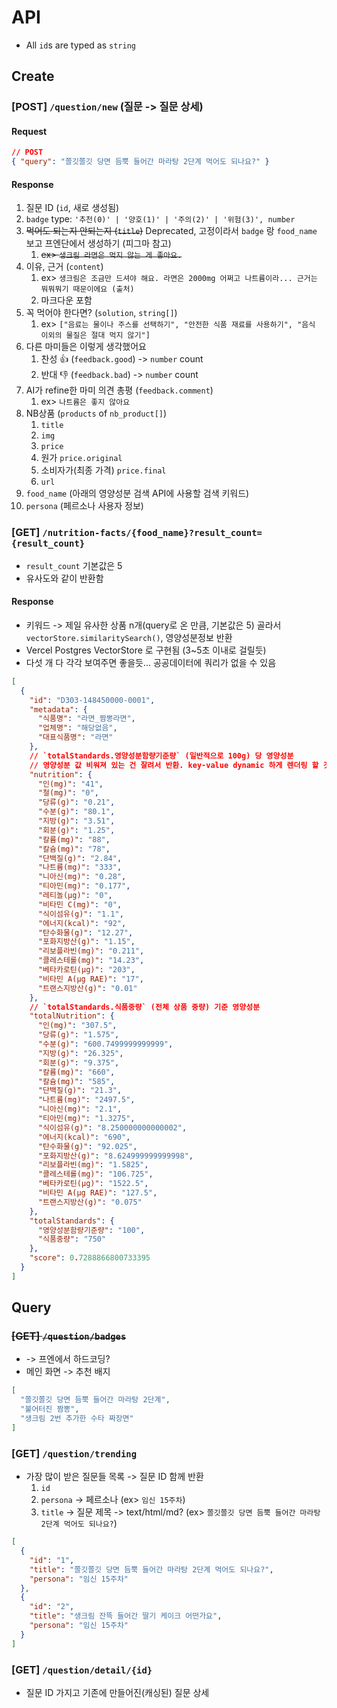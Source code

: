 # API

- All `id`s are typed as `string`

## Create

### [POST] `/question/new` (질문 -> 질문 상세)

#### Request

```json
// POST
{ "query": "쫄깃쫄깃 당면 듬뿍 들어간 마라탕 2단계 먹어도 되나요?" }
```

#### Response

1. 질문 ID (`id`, 새로 생성됨)
2. `badge` type: `'추천(0)' | '양호(1)' | '주의(2)' | '위험(3)', number`
3. ~~먹어도 되는지 안되는지 (`title`)~~ Deprecated, 고정이라서 `badge` 랑 `food_name` 보고 프엔단에서 생성하기 (피그마 참고)
   1. ~~ex> `생크림 라면은 먹지 않는 게 좋아요.`~~
4. 이유, 근거 (`content`)
   1. ex> `생크림은 조금만 드셔야 해요. 라면은 2000mg 어쩌고 나트륨이라... 근거는 뭐뭐뭐기 때문이에요 (출처)`
   2. 마크다운 포함
5. 꼭 먹어야 한다면? (`solution`, `string[]`)
   1. ex> `["음료는 물이나 주스를 선택하기", "안전한 식품 재료를 사용하기", "음식 이외의 물질은 절대 먹지 않기"]`
6. 다른 마미들은 이렇게 생각했어요
   1. 찬성 👍 (`feedback.good`) -> `number` count
   2. 반대 👎 (`feedback.bad`) -> `number` count
7. AI가 refine한 마미 의견 총평 (`feedback.comment`)
   1. ex> `나트륨은 좋지 않아요`
8. NB상품 (`products` of `nb_product[]`)
   1. `title`
   2. `img`
   3. `price`
   4. 원가 `price.original`
   5. 소비자가(최종 가격) `price.final`
   6. `url`
9. `food_name` (아래의 영양성분 검색 API에 사용할 검색 키워드)
10. `persona` (페르소나 사용자 정보)

### [GET] `/nutrition-facts/{food_name}?result_count={result_count}`

- `result_count` 기본값은 5
- 유사도와 같이 반환함

#### Response

- 키워드 -> 제일 유사한 상품 n개(query로 온 만큼, 기본값은 5) 골라서 `vectorStore.similaritySearch()`, 영양성분정보 반환
- Vercel Postgres VectorStore 로 구현됨 (3~5초 이내로 걸릴듯)
- 다섯 개 다 각각 보여주면 좋을듯... 공공데이터에 쿼리가 없을 수 있음

```json
[
  {
    "id": "D303-148450000-0001",
    "metadata": {
      "식품명": "라면_짬뽕라면",
      "업체명": "해당없음",
      "대표식품명": "라면"
    },
    // `totalStandards.영양성분함량기준량` (일반적으로 100g) 당 영양성분
    // 영양성분 값 비워져 있는 건 잘려서 반환. key-value dynamic 하게 렌더링 할 것.
    "nutrition": {
      "인(mg)": "41",
      "철(mg)": "0",
      "당류(g)": "0.21",
      "수분(g)": "80.1",
      "지방(g)": "3.51",
      "회분(g)": "1.25",
      "칼륨(mg)": "88",
      "칼슘(mg)": "78",
      "단백질(g)": "2.84",
      "나트륨(mg)": "333",
      "니아신(mg)": "0.28",
      "티아민(mg)": "0.177",
      "레티놀(μg)": "0",
      "비타민 C(mg)": "0",
      "식이섬유(g)": "1.1",
      "에너지(kcal)": "92",
      "탄수화물(g)": "12.27",
      "포화지방산(g)": "1.15",
      "리보플라빈(mg)": "0.211",
      "콜레스테롤(mg)": "14.23",
      "베타카로틴(μg)": "203",
      "비타민 A(μg RAE)": "17",
      "트랜스지방산(g)": "0.01"
    },
    // `totalStandards.식품중량` (전체 상품 중량) 기준 영양성분
    "totalNutrition": {
      "인(mg)": "307.5",
      "당류(g)": "1.575",
      "수분(g)": "600.7499999999999",
      "지방(g)": "26.325",
      "회분(g)": "9.375",
      "칼륨(mg)": "660",
      "칼슘(mg)": "585",
      "단백질(g)": "21.3",
      "나트륨(mg)": "2497.5",
      "니아신(mg)": "2.1",
      "티아민(mg)": "1.3275",
      "식이섬유(g)": "8.250000000000002",
      "에너지(kcal)": "690",
      "탄수화물(g)": "92.025",
      "포화지방산(g)": "8.624999999999998",
      "리보플라빈(mg)": "1.5825",
      "콜레스테롤(mg)": "106.725",
      "베타카로틴(μg)": "1522.5",
      "비타민 A(μg RAE)": "127.5",
      "트랜스지방산(g)": "0.075"
    },
    "totalStandards": {
      "영양성분함량기준량": "100",
      "식품중량": "750"
    },
    "score": 0.7288866800733395
  }
]
```

## Query

### ~~[GET] `/question/badges`~~

- -> 프엔에서 하드코딩?
- 메인 화면 -> 추천 배지

```json
[
  "쫄깃쫄깃 당면 듬뿍 들어간 마라탕 2단계",
  "불어터진 짬뽕",
  "생크림 2번 추가한 수타 짜장면"
]
```

### [GET] `/question/trending`

- 가장 많이 받은 질문들 목록 -> 질문 ID 함께 반환
  1.  `id`
  2.  `persona` -> 페르소나 (ex> `임신 15주차`)
  3.  `title` -> 질문 제목 -> text/html/md? (ex> `쫄깃쫄깃 당면 듬뿍 들어간 마라탕 2단계 먹어도 되나요?`)

```json
[
  {
    "id": "1",
    "title": "쫄깃쫄깃 당면 듬뿍 들어간 마라탕 2단계 먹어도 되나요?",
    "persona": "임신 15주차"
  },
  {
    "id": "2",
    "title": "생크림 잔뜩 들어간 딸기 케이크 어떤가요",
    "persona": "임신 15주차"
  }
]
```

### [GET] `/question/detail/{id}`

- 질문 ID 가지고 기존에 만들어진(캐싱된) 질문 상세
